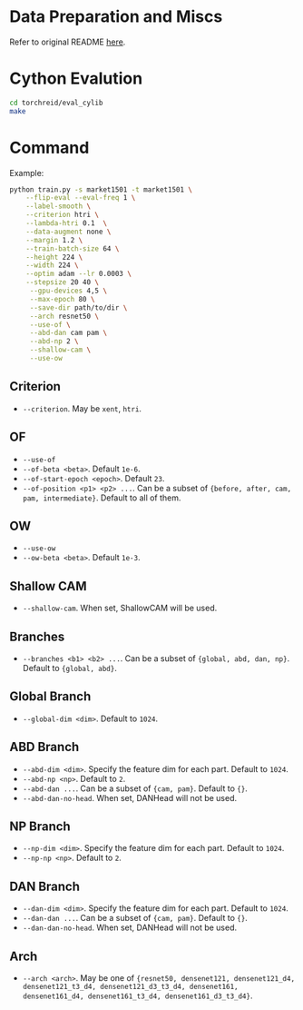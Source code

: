# Data Preparation and Miscs

Refer to original README [here](./README_ORIG.md).

# Cython Evalution

```bash
cd torchreid/eval_cylib
make
```

# Command

Example:

```bash
python train.py -s market1501 -t market1501 \
    --flip-eval --eval-freq 1 \
    --label-smooth \
    --criterion htri \
    --lambda-htri 0.1  \
    --data-augment none \
    --margin 1.2 \
    --train-batch-size 64 \
    --height 224 \
    --width 224 \
    --optim adam --lr 0.0003 \
    --stepsize 20 40 \
     --gpu-devices 4,5 \
     --max-epoch 80 \
     --save-dir path/to/dir \
     --arch resnet50 \
     --use-of \
     --abd-dan cam pam \
     --abd-np 2 \
     --shallow-cam \
     --use-ow
```

## Criterion

 + `--criterion`. May be `xent`, `htri`.

## OF
 + `--use-of`
 + `--of-beta <beta>`. Default `1e-6`.
 + `--of-start-epoch <epoch>`. Default `23`.
 + `--of-position <p1> <p2> ...`. Can be a subset of `{before, after, cam, pam, intermediate}`. Default to all of them.

## OW

 + `--use-ow`
 + `--ow-beta <beta>`. Default `1e-3`.

## Shallow CAM

 + `--shallow-cam`. When set, ShallowCAM will be used.

## Branches

 + `--branches <b1> <b2> ...`. Can be a subset of `{global, abd, dan, np}`. Default to `{global, abd}`.

## Global Branch

 + `--global-dim <dim>`. Default to `1024`.

## ABD Branch

 + `--abd-dim <dim>`. Specify the feature dim for each part. Default to `1024`.
 + `--abd-np <np>`. Default to `2`.
 + `--abd-dan ...`. Can be a subset of `{cam, pam}`. Default to `{}`.
 + `--abd-dan-no-head`. When set, DANHead will not be used.

## NP Branch

+ `--np-dim <dim>`. Specify the feature dim for each part. Default to `1024`.
+ `--np-np <np>`. Default to `2`.

## DAN Branch

 + `--dan-dim <dim>`. Specify the feature dim for each part. Default to `1024`.
 + `--dan-dan ...`. Can be a subset of `{cam, pam}`. Default to `{}`.
 + `--dan-dan-no-head`. When set, DANHead will not be used.

## Arch

 + `--arch <arch>`. May be one of `{resnet50, densenet121, densenet121_d4, densenet121_t3_d4, densenet121_d3_t3_d4, densenet161, densenet161_d4, densenet161_t3_d4, densenet161_d3_t3_d4}`.
